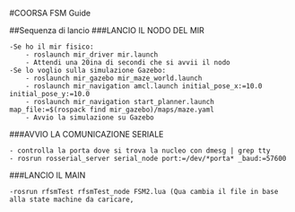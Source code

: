 #COORSA FSM Guide

##Sequenza di lancio
###LANCIO IL NODO DEL MIR

	-Se ho il mir fisico:
		- roslaunch mir_driver mir.launch
		- Attendi una 20ina di secondi che si avvii il nodo
	-Se lo voglio sulla simulazione Gazebo:
		- roslaunch mir_gazebo mir_maze_world.launch
		- roslaunch mir_navigation amcl.launch initial_pose_x:=10.0 initial_pose_y:=10.0
		- roslaunch mir_navigation start_planner.launch map_file:=$(rospack find mir_gazebo)/maps/maze.yaml
		- Avvio la simulazione su Gazebo

###AVVIO LA COMUNICAZIONE SERIALE

	- controlla la porta dove si trova la nucleo con dmesg | grep tty
	- rosrun rosserial_server serial_node port:=/dev/*porta* _baud:=57600

###LANCIO IL MAIN

	-rosrun rfsmTest rfsmTest_node FSM2.lua (Qua cambia il file in base alla state machine da caricare,
